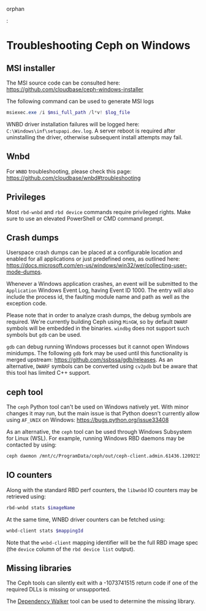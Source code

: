 orphan

:   

# Troubleshooting Ceph on Windows

## MSI installer

The MSI source code can be consulted here:
<https://github.com/cloudbase/ceph-windows-installer>

The following command can be used to generate MSI logs

``` PowerShell
msiexec.exe /i $msi_full_path /l*v! $log_file
```

WNBD driver installation failures will be logged here:
`C:\Windows\inf\setupapi.dev.log`. A server reboot is required after
uninstalling the driver, otherwise subsequent install attempts may fail.

## Wnbd

For `WNBD` troubleshooting, please check this page:
<https://github.com/cloudbase/wnbd#troubleshooting>

## Privileges

Most `rbd-wnbd` and `rbd device` commands require privileged rights.
Make sure to use an elevated PowerShell or CMD command prompt.

## Crash dumps

Userspace crash dumps can be placed at a configurable location and
enabled for all applications or just predefined ones, as outlined here:
<https://docs.microsoft.com/en-us/windows/win32/wer/collecting-user-mode-dumps>.

Whenever a Windows application crashes, an event will be submitted to
the `Application` Windows Event Log, having Event ID 1000. The entry
will also include the process id, the faulting module name and path as
well as the exception code.

Please note that in order to analyze crash dumps, the debug symbols are
required. We\'re currently building Ceph using `MinGW`, so by default
`DWARF` symbols will be embedded in the binaries. `windbg` does not
support such symbols but `gdb` can be used.

`gdb` can debug running Windows processes but it cannot open Windows
minidumps. The following `gdb` fork may be used until this functionality
is merged upstream: <https://github.com/ssbssa/gdb/releases>. As an
alternative, `DWARF` symbols can be converted using `cv2pdb` but be
aware that this tool has limited C++ support.

## ceph tool

The `ceph` Python tool can\'t be used on Windows natively yet. With
minor changes it may run, but the main issue is that Python doesn\'t
currently allow using `AF_UNIX` on Windows:
<https://bugs.python.org/issue33408>

As an alternative, the `ceph` tool can be used through Windows Subsystem
for Linux (WSL). For example, running Windows RBD daemons may be
contacted by using:

``` bash
ceph daemon /mnt/c/ProgramData/ceph/out/ceph-client.admin.61436.1209215304.asok help
```

## IO counters

Along with the standard RBD perf counters, the `libwnbd` IO counters may
be retrieved using:

``` PowerShell
rbd-wnbd stats $imageName
```

At the same time, WNBD driver counters can be fetched using:

``` PowerShell
wnbd-client stats $mappingId
```

Note that the `wnbd-client` mapping identifier will be the full RBD
image spec (the `device` column of the `rbd device list` output).

## Missing libraries

The Ceph tools can silently exit with a -1073741515 return code if one
of the required DLLs is missing or unsupported.

The [Dependency Walker](https://www.dependencywalker.com/) tool can be
used to determine the missing library.
